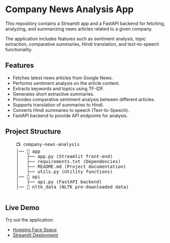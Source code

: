<!-- README.md -->
<!DOCTYPE html>
<html>
<head>
    <title>Company News Analysis App</title>
</head>
<body>
    <h1>Company News Analysis App</h1>
    <p>This repository contains a Streamlit app and a FastAPI backend for fetching, analyzing, and summarizing news articles related to a given company.</p>
    <p>The application includes features such as sentiment analysis, topic extraction, comparative summaries, Hindi translation, and text-to-speech functionality.</p>
    <h2>Features</h2>
    <ul>
        <li>Fetches latest news articles from Google News.</li>
        <li>Performs sentiment analysis on the article content.</li>
        <li>Extracts keywords and topics using TF-IDF.</li>
        <li>Generates short extractive summaries.</li>
        <li>Provides comparative sentiment analysis between different articles.</li>
        <li>Supports translation of summaries to Hindi.</li>
        <li>Converts Hindi summaries to speech (Text-to-Speech).</li>
        <li>FastAPI backend to provide API endpoints for analysis.</li>
    </ul>
    <h2>Project Structure</h2>
    <pre>
    📺 company-news-analysis
    │── 📂 app
    │   ├── app.py (Streamlit front-end)
    │   ├── requirements.txt (Dependencies)
    │   ├── README.md (Project documentation)
    │   ├── utils.py (Utility functions)
    │── 📂 api
    │   ├── api.py (FastAPI backend)
    │── 📂 nltk_data (NLTK pre-downloaded data)
    </pre>
    <h2>Live Demo</h2>
    <p>Try out the application:</p>
    <ul>
        <li><a href="https://huggingface.co/spaces/Ashu804/company-news-analysis" target="_blank">Hugging Face Space</a></li>
        <li><a href="https://news-summarization-and-text-to-speech-application-vhphruajhtnz.streamlit.app/" target="_blank">Streamlit Deployment</a></li>
    </ul>
</body>
</html>
